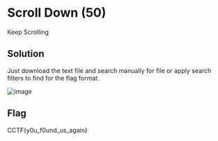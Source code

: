 # Scroll Down (50)

Keep Scrolling

## Solution

Just download the text file and search manually for file or apply search filters to find for the flag format.

![image](https://github.com/joykhaneja/CyCog-CTF-2024-Writeups/assets/126105931/bdec9e18-1f06-45af-94d7-161e6c9de8ed)


## Flag
CCTF{y0u_f0und_us_again}
